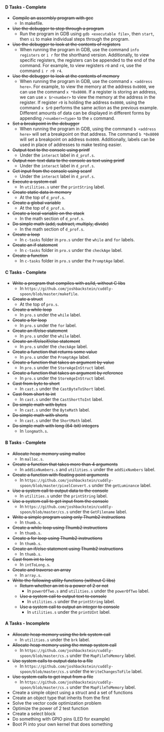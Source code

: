 #### D Tasks - Complete

* ~~Compile an assembly program with gcc~~
  * In makefile.
* ~~Use the debugger to step through a program~~
  * Run the program in GDB using `gdb <executable file>`, then `start`, then `si` to make individual steps through the program.
* ~~Use the debugger to look at the contents of registers~~
  * When running the program in GDB, use the command `info registers` or `i r` for the shorthand version. Additionally, to view specific registers, the registers can be appended to the end of the command. For example, to view registers `r0` and `r4`, use the command `i r r0 r4`.
* ~~Use the debugger to look at the contents of memory~~
  * When running the program in GDB, use the command `x <address here>`. For example, to view the memory at the address `0x8000`, we can use the command `x *0x8000`. If a register is storing an address, we can use `x $r<number>` to view the memory at the address in the register. If register `r0` is holding the address `0x8000`, using the command `x $r0` performs the same action as the previous example. Different amounts of data can be displayed in different forms by appending `/<number><type>` to the `x` command.
* ~~Set a breakpoint in the debugger~~
  * When running the program in GDB, using the command `b <address here>` will set a breakpoint on that address. The command `b *0x8000` will set a breakpoint on address `0x8000`. Additionally, labels can be used in place of addresses to make testing easier.
* ~~Output text to the console using printf~~
  * Under the `interact` label in `d_prof.s`.
* ~~Output non-text data to the console as text using printf~~
  * Under the `interact` label in `d_prof.s`.
* ~~Get input from the console using scanf~~
  * Under the `interact` label in `d_prof.s`.
* ~~Execute a system call~~
  * In `utilities.s` uner the `printString` label.
* ~~Create static data in memory~~
  * At the top of `d_prof.s`.
* ~~Create a global variable~~
  * At the top of `d_prof.s`.
* ~~Create a local variable on the stack~~
  * In the math section of `d_prof.s`.
* ~~Do simple math (add, subtract, multiply, divide)~~
  * In the math section of `d_prof.s`.
* ~~Create a loop~~
  * In `c-tasks` folder in `pro.s` under the `while` and `for` labels.
* ~~Create an if statement~~
  * In `c-tasks` folder in `pro.s` under the `checkAge` label.
* ~~Create a function~~
  * In `c-tasks` folder in `pro.s` under the `PromptAge` label.


#### C Tasks - Complete

* ~~Write a program that compiles with as/ld, without C libs~~
  * In `https://github.com/joshbackstein/cuddly-spoon/blob/master/makefile`.
* ~~Create a struct~~
  * At the top of `pro.s`.
* ~~Create a while loop~~
  * In `pro.s` under the `while` label.
* ~~Create a for loop~~
  * In `pro.s` under the `for` label.
* ~~Create an if/else statement~~
  * In `pro.s` under the `while` label.
* ~~Create an if/elseif/else statement~~
  * In `pro.s` under the `checkAge` label.
* ~~Create a function that returns some value~~
  * In `pro.s` under the `PromptAge` label.
* ~~Create a function that takes an argument by value~~
  * In `pro.s` under the `StoreAgeInStruct` label.
* ~~Create a function that takes an argument by reference~~
  * In `pro.s` under the `StoreAgeInStruct` label.
* ~~Cast from byte to short~~
  * In `cast.s` under the `CastByteToShort` label.
* ~~Cast from short to int~~
  * In `cast.s` under the `CastShortToInt` label.
* ~~Do simple math with bytes~~
  * In `cast.s` under the `ByteMath` label.
* ~~Do simple math with shorts~~
  * In `cast.s` under the `ShortMath` label.
* ~~Do simple math with long (64-bit) integers~~
  * In `longmath.s`.


#### B Tasks - Complete

* ~~Allocate heap memory using malloc~~
  * In `malloc.s`.
* ~~Create a function that takes more than 4 arguments~~
  * In `addSixNumbers.s` and `utilities.s` under the `addSixNumbers` label.
* ~~Create a function with floating point arguments~~
  * In `https://github.com/joshbackstein/cuddly-spoon/blob/master/pixelConvert.s` under the `getLuminance` label.
* ~~Use a system call to output data to the console~~
  * In `utilities.s` under the `printString` label.
* ~~Use a system call to get input from the console~~
  * In `https://github.com/joshbackstein/cuddly-spoon/blob/master/cs.s` under the `GetFilename` label.
* ~~Write a simple program using only Thumb2 instructions~~
  * In `thumb.s`.
* ~~Create a while loop using Thumb2 instructions~~
  * In `thumb.s`.
* ~~Create a for loop using Thumb2 instructions~~
  * In `thumb.s`.
* ~~Create an if/else statement using Thumb2 instructions~~
  * In `thumb.s`.
* ~~Cast from int to long~~
  * In `intToLong.s`.
* ~~Create and traverse an array~~
  * In `array.s`.
* ~~Write the following utility functions (without C libs)~~
  * ~~Return whether an int is a power of 2 or not~~
    * In `powerOfTwo.s` and `utilities.s` under the `powerOfTwo` label.
  * ~~Use a system call to output text to console~~
    * In `utilities.s` under the `printString` label.
  * ~~Use a system call to output an integer to console~~
    * In `utilities.s` under the `printUInt` label.


#### A Tasks - Incomplete

* ~~Allocate heap memory using the brk system call~~
  * In `utilities.s` under the `brk` label.
* ~~Allocate heap memory using the mmap system call~~
  * In `https://github.com/joshbackstein/cuddly-spoon/blob/master/cs.s` under the `MapFileToMemory` label.
* ~~Use system calls to output data to a file~~
  * In `https://github.com/joshbackstein/cuddly-spoon/blob/master/cs.s` under the `WriteChangesToFile` label.
* ~~Use system calls to get input from a file~~
  * In `https://github.com/joshbackstein/cuddly-spoon/blob/master/cs.s` under the `MapFileToMemory` label.
* Create a simple object using a struct and a set of functions
* Create an object type that inherits from the first
* Solve the vector code optimization problem
* Optimize the power of 2 test function
* Create a select block
* Do something with GPIO pins (LED for example)
* Boot Pi into your own kernel that does something
